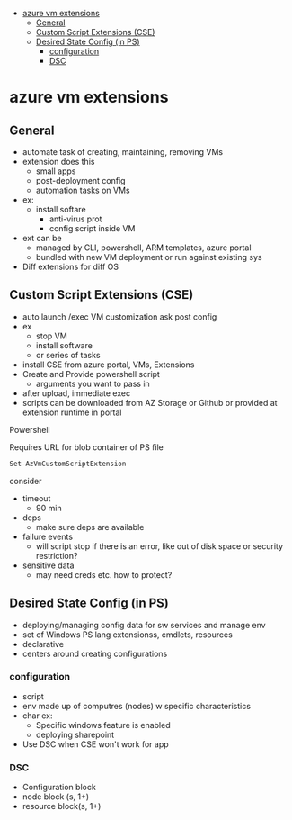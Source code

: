 - [azure vm extensions](#azure-vm-extensions)
  - [General](#general)
  - [Custom Script Extensions (CSE)](#custom-script-extensions-cse)
  - [Desired State Config (in PS)](#desired-state-config-in-ps)
    - [configuration](#configuration)
    - [DSC](#dsc)
# azure vm extensions

## General
* automate task of creating, maintaining, removing VMs
* extension does this
  * small apps  
  * post-deployment config
  * automation tasks on VMs
* ex:
  * install softare
    * anti-virus prot
    * config script inside VM
* ext can be
  * managed by CLI, powershell, ARM templates, azure portal
  * bundled with new VM deployment or run against existing sys
* Diff extensions for diff OS


## Custom Script Extensions (CSE)
* auto launch /exec VM customization ask post config
* ex
  * stop VM
  * install software
  * or series of tasks
* install CSE from azure portal, VMs, Extensions
* Create and Provide powershell script
  * arguments you want to pass in
* after upload, immediate exec
* scripts can be downloaded from AZ Storage or Github or provided at extension runtime in portal

Powershell

Requires URL for blob container of PS file
```bash
Set-AzVmCustomScriptExtension
```

consider
* timeout
  * 90 min
* deps
  * make sure deps are available
* failure events
  * will script stop if there is an error, like out of disk space or security restriction?
* sensitive data
  * may need creds etc. how to protect?


## Desired State Config (in PS)
* deploying/managing config data for sw services and manage env
* set of Windows PS lang extensionss, cmdlets, resources
* declarative 
* centers around creating configurations
### configuration
* script
* env made up of computres (nodes) w specific characteristics
* char ex: 
  * Specific windows feature is enabled
  * deploying sharepoint
* Use DSC when CSE won't work for app

### DSC
* Configuration block
* node block (s, 1+)
* resource block(s, 1+)


